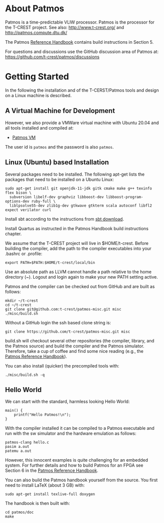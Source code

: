 About Patmos
============

Patmos is a time-predictable VLIW processor.
Patmos is the processor for the T-CREST project.
See also: http://www.t-crest.org/ and http://patmos.compute.dtu.dk/

The Patmos [Reference Handbook](http://patmos.compute.dtu.dk/patmos_handbook.pdf)
contains build instructions in Section 5.

For questions and discussions use the GitHub discussion area of Patmos at:
https://github.com/t-crest/patmos/discussions


Getting Started
===============

In the following the installation and of the T-CERST/Patmos tools and
design on a Linux machine is described.

## A Virtual Machine for Development

However, we also provide a
VMWare virtual machine with Ubuntu 20.04 and all tools installed and
compiled at:

 * [Patmos VM](https://patmos-download.compute.dtu.dk/patmos-training.zip)

The user id is ```patmos``` and the password is also ```patmos```.

## Linux (Ubuntu) based Installation

Several packages need to be installed.
The following apt-get lists the packages that need to be
installed on a Ubuntu Linux:

```
sudo apt-get install git openjdk-11-jdk gitk cmake make g++ texinfo flex bison \
  subversion libelf-dev graphviz libboost-dev libboost-program-options-dev ruby-full \
  liblpsolve55-dev zlib1g-dev gtkwave gtkterm scala autoconf libfl2 expect verilator curl
```

Install sbt according to the instructions from [sbt download](https://www.scala-sbt.org/1.x/docs/Installing-sbt-on-Linux.html).

Install Quartus as instructed in the Patmos Handbook build instructions chapter.

We assume that the T-CREST project will live in $HOME/t-crest.
Before building the compiler, add the path
to the compiler executables into your .bashrc or .profile:

    export PATH=$PATH:$HOME/t-crest/local/bin

Use an absolute path as LLVM cannot handle a path relative to the
home directory (~). Logout and login again to make your new PATH setting active.


Patmos and the compiler can be checked out from GitHub and are built as follows:

    mkdir ~/t-crest
    cd ~/t-crest
    git clone git@github.com:t-crest/patmos-misc.git misc
    ./misc/build.sh

Without a GitHub login the ssh based clone string is:

    git clone https://github.com/t-crest/patmos-misc.git misc

build.sh will checkout several other repositories (the compiler, library,
and the Patmos source) and build the compiler and the Patmos simulator.
Therefore, take a cup of coffee and find some nice reading
(e.g., the [Patmos Reference Handbook](http://patmos.compute.dtu.dk/patmos_handbook.pdf)).

You can also install (quicker) the precompiled tools with:

    ./misc/build.sh -q

## Hello World

We can start with the standard, harmless looking Hello
World:

    main() {
        printf("Hello Patmos!\n");
    }

With the compiler installed it can be compiled to a Patmos executable
and run with the sw simulator and the hardware emulation as follows:

    patmos-clang hello.c
    pasim a.out
    patemu a.out

However, this innocent examples is quite challenging for an embedded system.
For further details and how to build Patmos for an FPGA see Section 6 in the
[Patmos Reference Handbook](http://patmos.compute.dtu.dk/patmos_handbook.pdf).

You can also build the Patmos handbook yourself from the source.
You first need to install LaTeX (about 3 GB) with:

    sudo apt-get install texlive-full doxygen

The handbook is then built with:

    cd patmos/doc
    make



